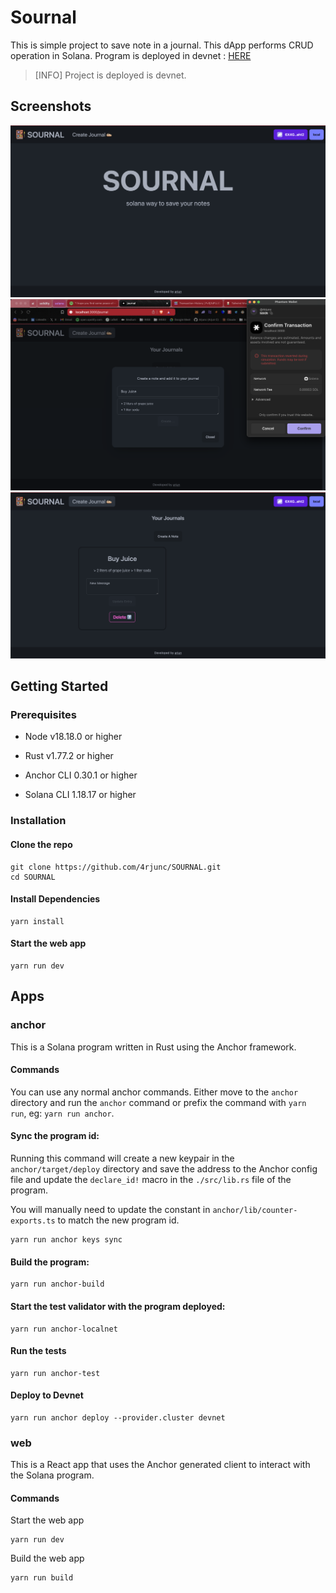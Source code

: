 # Sournal

This is simple project to save note in a journal. This dApp performs CRUD operation in Solana.
Program is deployed in devnet : [HERE]("https://explorer.solana.com/address/8Px6wxLmE9rjLAP3wbueCaocfRf2CrsdCmNmGJthdZ1p?cluster=devnet")

>[INFO]
> Project is deployed is devnet.

## Screenshots
![ss1](/assets/s1.png)
![ss2](/assets/s2.png)
![ss3](/assets/s3.png)

## Getting Started

### Prerequisites

- Node v18.18.0 or higher

- Rust v1.77.2 or higher
- Anchor CLI 0.30.1 or higher
- Solana CLI 1.18.17 or higher

### Installation

#### Clone the repo

```shell
git clone https://github.com/4rjunc/SOURNAL.git
cd SOURNAL
```

#### Install Dependencies

```shell
yarn install
```

#### Start the web app

```
yarn run dev
```

## Apps

### anchor

This is a Solana program written in Rust using the Anchor framework.

#### Commands

You can use any normal anchor commands. Either move to the `anchor` directory and run the `anchor` command or prefix the command with `yarn run`, eg: `yarn run anchor`.

#### Sync the program id:

Running this command will create a new keypair in the `anchor/target/deploy` directory and save the address to the Anchor config file and update the `declare_id!` macro in the `./src/lib.rs` file of the program.

You will manually need to update the constant in `anchor/lib/counter-exports.ts` to match the new program id.

```shell
yarn run anchor keys sync
```

#### Build the program:

```shell
yarn run anchor-build
```

#### Start the test validator with the program deployed:

```shell
yarn run anchor-localnet
```

#### Run the tests

```shell
yarn run anchor-test
```

#### Deploy to Devnet

```shell
yarn run anchor deploy --provider.cluster devnet
```

### web

This is a React app that uses the Anchor generated client to interact with the Solana program.

#### Commands

Start the web app

```shell
yarn run dev
```

Build the web app

```shell
yarn run build
```
